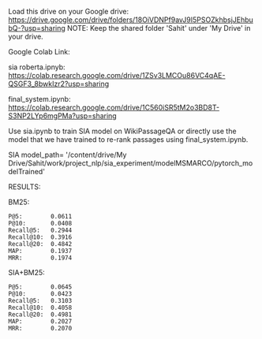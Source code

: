 Load this drive on your Google drive:
https://drive.google.com/drive/folders/18OiVDNPf9avJ9I5PSOZkhbsjJEhbubQ-?usp=sharing
NOTE: Keep the shared folder 'Sahit' under 'My Drive' in your drive.

Google Colab Link:

sia roberta.ipnyb:          https://colab.research.google.com/drive/1ZSv3LMCOu86VC4qAE-QSGF3_8bwkIzr2?usp=sharing

final_system.ipynb: https://colab.research.google.com/drive/1C560iSR5tM2o3BD8T-S3NP2LYp6mgPMa?usp=sharing

Use sia.ipynb to train SIA model on WikiPassageQA or directly use the model that we have trained to re-rank passages using final_system.ipynb.

SIA model_path= '/content/drive/My Drive/Sahit/work/project_nlp/sia_experiment/modelMSMARCO/pytorch_modelTrained'

RESULTS:

  BM25:
  
    P@5:        0.0611  
    P@10:       0.0408
    Recall@5:   0.2944
    Recall@10:  0.3916
    Recall@20:  0.4842
    MAP:        0.1937
    MRR:        0.1974
    
  SIA+BM25: 
  
    P@5:        0.0645
    P@10:       0.0423
    Recall@5:   0.3103
    Recall@10:  0.4058
    Recall@20:  0.4981
    MAP:        0.2027
    MRR:        0.2070
